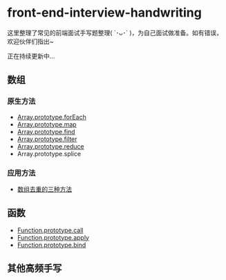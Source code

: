 # front-end-interview-handwriting
这里整理了常见的前端面试手写题整理( ´･ᴗ･` )，为自己面试做准备。如有错误，欢迎伙伴们指出~

正在持续更新中...

## 数组
### 原生方法
- [Array.prototype.forEach](https://github.com/luoxy0518/front-end-interview-handwriting/tree/master/array/forEach.md)
- [Array.prototype.map](https://github.com/luoxy0518/front-end-interview-handwriting/tree/master/array/map.md)
- [Array.prototype.find](https://github.com/luoxy0518/front-end-interview-handwriting/tree/master/array/find.md)
- [Array.prototype.filter](https://github.com/luoxy0518/front-end-interview-handwriting/tree/master/array/filter.md)
- [Array.prototype.reduce](https://github.com/luoxy0518/front-end-interview-handwriting/tree/master/array/reduce.md)
- Array.prototype.splice 

### 应用方法
- [数组去重的三种方法](https://github.com/luoxy0518/front-end-interview-handwriting/tree/master/array/reduce.md)


## 函数
- [Function.prototype.call](https://github.com/luoxy0518/front-end-interview-handwriting/tree/master/function/call.md)
- [Function.prototype.apply](https://github.com/luoxy0518/front-end-interview-handwriting/tree/master/function/apply.md)
- [Function.prototype.bind](https://github.com/luoxy0518/front-end-interview-handwriting/tree/master/function/bind.md)


## 其他高频手写
